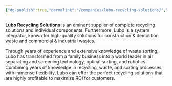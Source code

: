 ```yaml
---
{"dg-publish":true,"permalink":"/companies/lubo-recycling-solutions/","noteIcon":"default"}
---
```


**Lubo Recycling Solutions** is an eminent supplier of complete recycling solutions and individual components. Furthermore, Lubo is a system integrator, known for high-quality solutions for construction & demolition waste and commercial & industrial wastes.

Through years of experience and extensive knowledge of waste sorting, Lubo has transformed from a family business into a world leader in air separating and screening technology, optical sorting, and robotics. Combining years of knowledge in recycling, waste, and sorting processes with immense flexibility, Lubo can offer the perfect recycling solutions that are highly profitable to maximize ROI for customers.